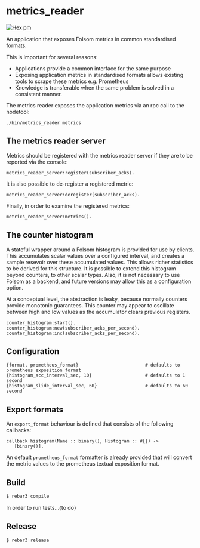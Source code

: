 metrics_reader
=====

[![Hex pm](http://img.shields.io/hexpm/v/metrics_reader.svg?style=flat)](https://hex.pm/packages/metrics_reader)

An application that exposes Folsom metrics in common standardised formats.

This is important for several reasons:
 
- Applications provide a common interface for the same purpose
- Exposing application metrics in standardised formats allows existing tools
  to scrape these metrics e.g. Prometheus
- Knowledge is transferable when the same problem is solved in a consistent
  manner.  

The metrics reader exposes the application metrics via an rpc call to the
nodetool:

```
./bin/metrics_reader metrics
```

## The metrics reader server

Metrics should be registered with the metrics reader server if they are to be
reported via the console:

    metrics_reader_server:register(subscriber_acks).

It is also possible to de-register a registered metric:

    metrics_reader_server:deregister(subscriber_acks).

Finally, in order to examine the registered metrics:

    metrics_reader_server:metrics().

## The counter histogram

A stateful wrapper around a Folsom histogram is provided for use by clients.
This accumulates scalar values over a configured interval, and creates a sample
resevoir over these accumulated values.  This allows richer statistics to be
derived for this structure.
It is possible to extend this histogram beyond counters, to other scalar types.
Also, it is not necessary to use Folsom as a backend, and future versions may
allow this as a configuration option.

At a conceptual level, the abstraction is leaky, because normally counters
provide monotonic guarantees.  This counter may appear to oscillate between
high and low values as the accumulator clears previous registers.

    counter_histogram:start().
    counter_histogram:new(subscriber_acks_per_second).
    counter_histogram:inc(subscriber_acks_per_second).

## Configuration

    {format, prometheus_format}                         # defaults to prometheus exposition format
    {histogram_acc_interval_sec, 10}                    # defaults to 1 second
    {histogram_slide_interval_sec, 60}                  # defaults to 60 second

## Export formats

An `export_format` behaviour is defined that consists of the following callbacks:

    callback histogram(Name :: binary(), Histogram :: #{}) -> 
       [binary()].

An default `prometheus_format` formatter is already provided that will convert
the metric values to the prometheus textual exposition format.

## Build

```bash
$ rebar3 compile
```

In order to run tests...{to do}

## Release
```
$ rebar3 release
```
